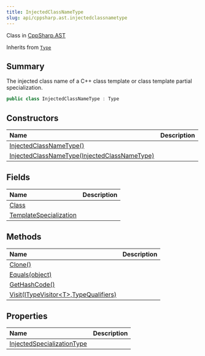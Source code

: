 ```yaml
---
title: InjectedClassNameType
slug: api/cppsharp.ast.injectedclassnametype
---
```

Class in [CppSharp.AST](/api/cppsharp/ast)

Inherits from [`Type`](/api/cppsharp/ast/type)

## Summary


The injected class name of a C++ class template or class template partial
specialization.


```csharp
public class InjectedClassNameType : Type
```

## Constructors

|Name|Description|
|:---|:---|
|[InjectedClassNameType\(\)](/api/cppsharp/ast/injectedclassnametype//ctor-1)||
|[InjectedClassNameType\(InjectedClassNameType\)](/api/cppsharp/ast/injectedclassnametype//ctor-2)||

## Fields

|Name|Description|
|:---|:---|
|[Class](/api/cppsharp/ast/injectedclassnametype/class)||
|[TemplateSpecialization](/api/cppsharp/ast/injectedclassnametype/templatespecialization)||

## Methods

|Name|Description|
|:---|:---|
|[Clone\(\)](/api/cppsharp/ast/injectedclassnametype/clone)||
|[Equals\(object\)](/api/cppsharp/ast/injectedclassnametype/equals)||
|[GetHashCode\(\)](/api/cppsharp/ast/injectedclassnametype/gethashcode)||
|[Visit\(ITypeVisitor\<T\>,TypeQualifiers\)](/api/cppsharp/ast/injectedclassnametype/visit)||

## Properties

|Name|Description|
|:---|:---|
|[InjectedSpecializationType](/api/cppsharp/ast/injectedclassnametype/injectedspecializationtype)||

